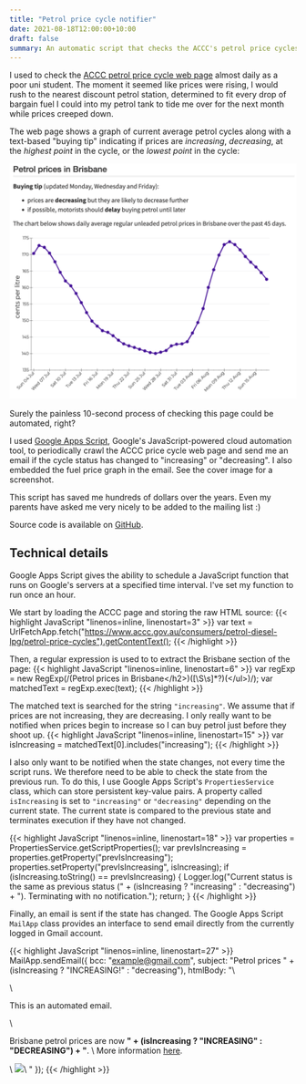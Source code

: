```yaml
---
title: "Petrol price cycle notifier"
date: 2021-08-18T12:00:00+10:00
draft: false
summary: An automatic script that checks the ACCC's petrol price cycles website and sends an email notification if the price cycle stage has changed. 
---
```


I used to check the [ACCC petrol price cycle web page](https://www.accc.gov.au/consumers/petrol-diesel-lpg/petrol-price-cycles) almost daily as a poor uni student. The moment it seemed like prices were rising, I would rush to the nearest discount petrol station, determined to fit every drop of bargain fuel I could into my petrol tank to tide me over for the next month while prices creeped down.

The web page shows a graph of current average petrol cycles along with a text-based "buying tip" indicating if prices are *increasing*, *decreasing*, at the *highest point* in the cycle, or the *lowest point* in the cycle:

![ACCC website](accc-website.png)

Surely the painless 10-second process of checking this page could be automated, right? 

I used [Google Apps Script](https://script.google.com), Google's JavaScript-powered cloud automation tool, to periodically crawl the ACCC price cycle web page and send me an email if the cycle status has changed to "increasing" or "decreasing". I also embedded the fuel price graph in the email. See the cover image for a screenshot.

This script has saved me hundreds of dollars over the years. Even my parents have asked me very nicely to be added to the mailing list :)

Source code is available on [GitHub](https://github.com/jarodlam/petrol-price-cycle-notification).

## Technical details
Google Apps Script gives the ability to schedule a JavaScript function that runs on Google's servers at a specified time interval. I've set my function to run once an hour.

We start by loading the ACCC page and storing the raw HTML source:
{{< highlight JavaScript "linenos=inline, linenostart=3" >}}
var text = UrlFetchApp.fetch("https://www.accc.gov.au/consumers/petrol-diesel-lpg/petrol-price-cycles").getContentText();
{{< /highlight >}}

Then, a regular expression is used to to extract the Brisbane section of the page:
{{< highlight JavaScript "linenos=inline, linenostart=6" >}}
var regExp = new RegExp(/(Petrol prices in Brisbane<\/h2>)([\S\s]*?)(<\/ul>)/);
var matchedText = regExp.exec(text);
{{< /highlight >}}

The matched text is searched for the string `"increasing"`. We assume that if prices are not increasing, they are decreasing. I only really want to be notified when prices begin to increase so I can buy petrol just before they shoot up. 
{{< highlight JavaScript "linenos=inline, linenostart=15" >}}
var isIncreasing = matchedText[0].includes("increasing");
{{< /highlight >}}

I also only want to be notified when the state changes, not every time the script runs. We therefore need to be able to check the state from the previous run. To do this, I use Google Apps Script's `PropertiesService` class, which can store persistent key-value pairs. A property called `isIncreasing` is set to `"increasing"` or `"decreasing"` depending on the current state. The current state is compared to the previous state and terminates execution if they have not changed.

{{< highlight JavaScript "linenos=inline, linenostart=18" >}}
var properties = PropertiesService.getScriptProperties();
var prevIsIncreasing = properties.getProperty("prevIsIncreasing");
properties.setProperty("prevIsIncreasing", isIncreasing);
if (isIncreasing.toString() == prevIsIncreasing) {
  Logger.log("Current status is the same as previous status (" + (isIncreasing ? "increasing" : "decreasing") + "). Terminating with no notification.");
  return;
}
{{< /highlight >}}

Finally, an email is sent if the state has changed. The Google Apps Script `MailApp` class provides an interface to send email directly from the currently logged in Gmail account.

{{< highlight JavaScript "linenos=inline, linenostart=27" >}}
MailApp.sendEmail({
  bcc: "example@gmail.com",
  subject: "Petrol prices " + (isIncreasing ? "INCREASING!" : "decreasing"),
  htmlBody: "\
<!doctype html><html><body>\
<p>This is an automated email.</p>\
<p>Brisbane petrol prices are now <b>" + (isIncreasing ? "INCREASING" : "DECREASING") + "</b>. \
More information <a href='https://www.accc.gov.au/consumers/petrol-diesel-lpg/petrol-price-cycles#petrol-prices-in-brisbane'>here</a>.</p>\
<img src='https://www.src.gov.au/sites/www.accc.gov.au/files/fuelwatch/brisbane-ulp.png' style='max-width:100%'>\
</body></html>"
});
{{< /highlight >}}
